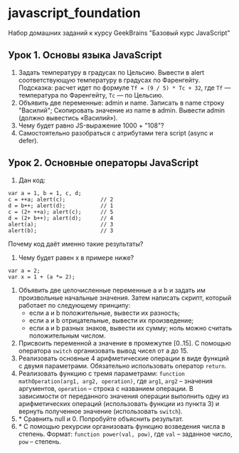 # javascript_foundation

Набор домашних заданий к курсу GeekBrains "Базовый курс JavaScript"

## Урок 1. Основы языка JavaScript

1. Задать температуру в градусах по Цельсию. Вывести в alert соответствующую температуру в градусах по Фаренгейту. Подсказка: расчет идет по формуле `Tf = (9 / 5) * Tc + 32`, где `Tf` — температура по Фаренгейту, `Tc` — по Цельсию.
1. Объявить две переменные: admin и name. Записать в name строку "Василий"; Скопировать значение из name в admin. Вывести admin (должно вывестись «Василий»).
1. Чему будет равно JS-выражение 1000 + "108"?
1. Самостоятельно разобраться с атрибутами тега script (async и defer).

## Урок 2. Основные операторы JavaScript

1. Дан код:
```
var a = 1, b = 1, c, d;
c = ++a; alert(c);           // 2
d = b++; alert(d);           // 1
c = (2+ ++a); alert(c);      // 5
d = (2+ b++); alert(d);      // 4
alert(a);                    // 3
alert(b);                    // 3
```
Почему код даёт именно такие результаты?
1. Чему будет равен x в примере ниже?
```
var a = 2;
var x = 1 + (a *= 2);
```
1. Объявить две целочисленные переменные a и b и задать им произвольные начальные значения. Затем написать скрипт, который работает по следующему принципу:
    * если a и b положительные, вывести их разность;
    * если а и b отрицательные, вывести их произведение;
    * если а и b разных знаков, вывести их сумму; ноль можно считать положительным числом. 
1. Присвоить переменной а значение в промежутке [0..15]. С помощью оператора `switch` организовать вывод чисел от a до 15. 
1. Реализовать основные 4 арифметические операции в виде функций с двумя параметрами. Обязательно использовать оператор `return`. 
1. Реализовать функцию с тремя параметрами: `function mathOperation(arg1, arg2, operation)`, где `arg1`, `arg2` – значения аргументов, `operation` – строка с названием операции. В зависимости от переданного значения операции выполнить одну из арифметических операций (использовать функции из пункта 3) и вернуть полученное значение (использовать `switch`). 
1. \* Сравнить null и 0. Попробуйте объяснить результат. 
1. \* С помощью рекурсии организовать функцию возведения числа в степень. Формат: `function power(val, pow)`, где `val` – заданное число, `pow` – степень.
